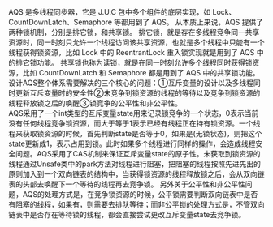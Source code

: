 AQS 是多线程同步器，它是 J.U.C 包中多个组件的底层实现，如 Lock、 CountDownLatch、Semaphore 等都用到了 AQS。
从本质上来说，AQS 提供了两种锁机制，分别是排它锁，和共享锁。 
排它锁，就是存在多线程竞争同一共享资源时，同一时刻只允许一个线程访问该共享资源，也就是多个线程中只能有一个线程获得锁资源，比如 Lock 中的 ReentrantLock 重入锁实现就是用到了 AQS 中的排它锁功能。 
共享锁也称为读锁，就是在同一时刻允许多个线程同时获得锁资源，比如 CountDownLatch 和 Semaphore 都是用到了 AQS 中的共享锁功能。  
设计AQS整个体系需要解决的三个核心的问题：①互斥变量的设计以及多线程同时更新互斥变量时的安全性②未竞争到锁资源的线程的等待以及竞争到锁资源的线程释放锁之后的唤醒③锁竞争的公平性和非公平性。  
AQS采用了一个int类型的互斥变量state用来记录锁竞争的一个状态，0表示当前没有任何线程竞争锁资源，而大于等于1表示已经有线程正在持有锁资源。一个线程来获取锁资源的时候，首先判断state是否等于0，如果是(无锁状态)，则把这个state更新成1，表示占用到锁。此时如果多个线程进行同样的操作，会造成线程安全问题。AQS采用了CAS机制来保证互斥变量state的原子性。未获取到锁资源的线程通过Unsafe类中的park方法对线程进行阻塞，把阻塞的线程按照先进先出的原则加入到一个双向链表的结构中，当获得锁资源的线程释放锁之后，会从双向链表的头部去唤醒下一个等待的线程再去竞争锁。
另外关于公平性和非公平性问题，AQS的处理方式是，在竞争锁资源的时候，公平锁需要判断双向链表中是否有阻塞的线程，如果有，则需要去排队等待；而非公平锁的处理方式是，不管双向链表中是否存在等待锁的线程，都会直接尝试更改互斥变量state去竞争锁。
